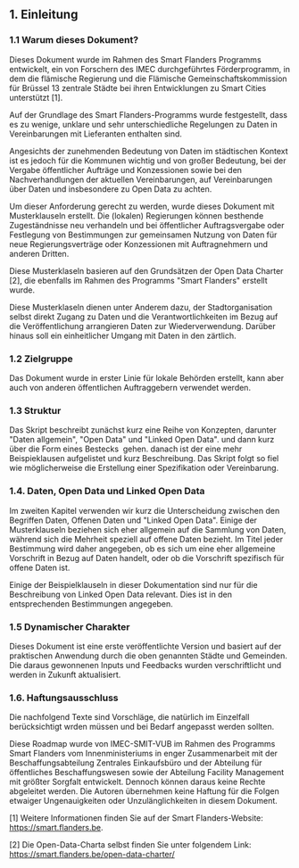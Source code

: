## 1. Einleitung

### 1.1 Warum dieses Dokument?
Dieses Dokument wurde im Rahmen des Smart Flanders Programms entwickelt, ein
von Forschern des IMEC durchgeführtes Förderprogramm, in dem die flämische Regierung und die Flämische Gemeinschaftskommission für Brüssel 13 zentrale Städte bei ihren Entwicklungen zu Smart Cities unterstützt [1].

Auf der Grundlage des Smart Flanders-Programms wurde festgestellt, dass es zu wenige, unklare und sehr unterschiedliche Regelungen zu Daten in Vereinbarungen mit Lieferanten enthalten sind.

Angesichts der zunehmenden Bedeutung von Daten im städtischen Kontext ist es jedoch für die Kommunen wichtig
und von großer Bedeutung, bei der Vergabe öffentlicher Aufträge und Konzessionen sowie bei den Nachverhandlungen
der aktuellen Vereinbarungen, auf Vereinbarungen über Daten und insbesondere zu Open Data zu achten.

Um dieser Anforderung gerecht zu werden, wurde dieses Dokument mit Musterklauseln erstellt. Die (lokalen) Regierungen können besthende Zugeständnisse neu verhandeln und bei
öffentlicher Auftragsvergabe oder Festlegung von Bestimmungen zur gemeinsamen Nutzung von Daten für neue
Regierungsverträge oder Konzessionen mit Auftragnehmern und anderen Dritten.

Diese
Musterklaseln basieren auf den Grundsätzen der Open Data Charter [2], die ebenfalls im Rahmen des Programms "Smart Flanders" erstellt wurde.

Diese Musterklaseln dienen unter Anderem dazu, der Stadtorganisation selbst direkt Zugang zu Daten und die Verantwortlichkeiten im Bezug auf die Veröffentlichung arrangieren Daten zur Wiederverwendung. Darüber hinaus soll ein einheitlicher Umgang mit Daten in den
zärtlich.

### 1.2 Zielgruppe
Das Dokument wurde in erster Linie für lokale Behörden erstellt, kann aber auch von anderen öffentlichen Auftraggebern verwendet werden.

### 1.3 Struktur
Das Skript beschreibt zunächst kurz eine Reihe von Konzepten, darunter "Daten allgemein", "Open Data" und "Linked Open Data".
und dann kurz über die Form eines Bestecks ​ gehen. danach ist der eine
mehr Beispieklausen aufgelistet und kurz Beschreibung. Das Skript folgt so fiel wie
möglicherweise die Erstellung einer Spezifikation oder Vereinbarung.

### 1.4. Daten, Open Data und Linked Open Data
Im zweiten Kapitel verwenden wir kurz die Unterscheidung zwischen den Begriffen Daten, Offenen Daten und "Linked Open Data".
Einige der Musterklauseln beziehen sich eher allgemein auf die Sammlung von
Daten, während sich die Mehrheit speziell auf offene Daten bezieht. Im Titel jeder Bestimmung  wird daher angegeben, ob es sich um eine eher allgemeine Vorschrift in Bezug auf Daten handelt, oder ob die Vorschrift spezifisch für offene Daten ist.

Einige der Beispielklauseln in dieser Dokumentation sind nur für die Beschreibung von Linked Open Data relevant. Dies ist in den entsprechenden Bestimmungen angegeben.

### 1.5 Dynamischer Charakter
Dieses Dokument ist eine erste veröffentlichte Version und basiert auf der praktischen Anwendung durch die oben genannten Städte und Gemeinden. Die daraus gewonnenen Inputs und Feedbacks wurden verschriftlicht und werden in Zukunft aktualisiert.

### 1.6. Haftungsausschluss
Die nachfolgend Texte sind Vorschläge, die natürlich im Einzelfall berücksichtigt wrden müssen und bei Bedarf angepasst werden sollten.

Diese Roadmap wurde von IMEC-SMIT-VUB im Rahmen des Programms Smart Flanders vom Innenministeriums
in enger
Zusammenarbeit
mit der Beschaffungsabteilung Zentrales Einkaufsbüro und der Abteilung für öffentliches Beschaffungswesen sowie der Abteilung Facility Management mit größter Sorgfalt entwickelt.
Dennoch können daraus keine Rechte abgeleitet werden. Die Autoren übernehmen keine Haftung für die Folgen etwaiger Ungenauigkeiten oder Unzulänglichkeiten in diesem Dokument.

[1] Weitere Informationen finden Sie auf der Smart Flanders-Website: https://smart.flanders.be.

[2] Die Open-Data-Charta selbst finden Sie unter folgendem Link: https://smart.flanders.be/open-data-charter/
